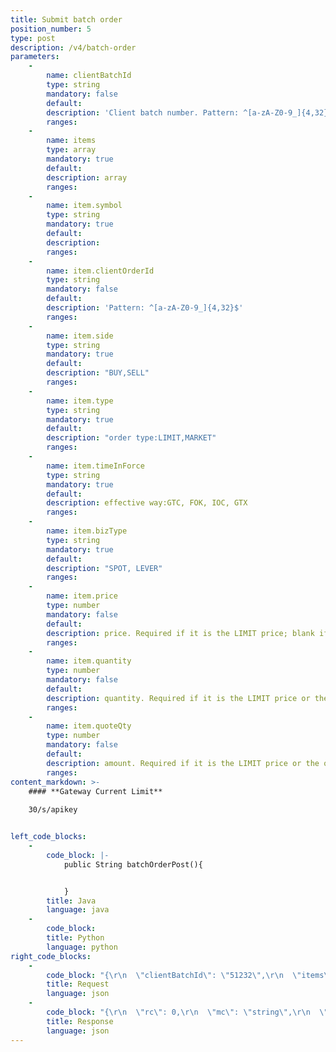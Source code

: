 ```yaml
---
title: Submit batch order
position_number: 5
type: post
description: /v4/batch-order
parameters:
    -
        name: clientBatchId
        type: string
        mandatory: false
        default:
        description: 'Client batch number. Pattern: ^[a-zA-Z0-9_]{4,32}$'
        ranges:
    -
        name: items
        type: array
        mandatory: true
        default:
        description: array
        ranges:
    -
        name: item.symbol
        type: string
        mandatory: true
        default:
        description: 
        ranges:
    -
        name: item.clientOrderId
        type: string
        mandatory: false
        default:
        description: 'Pattern: ^[a-zA-Z0-9_]{4,32}$'
        ranges:
    -
        name: item.side
        type: string
        mandatory: true
        default:
        description: "BUY,SELL"
        ranges:
    -
        name: item.type
        type: string
        mandatory: true
        default:
        description: "order type:LIMIT,MARKET"
        ranges:
    -
        name: item.timeInForce
        type: string
        mandatory: true
        default:
        description: effective way:GTC, FOK, IOC, GTX
        ranges:
    -
        name: item.bizType
        type: string
        mandatory: true
        default:
        description: "SPOT, LEVER"
        ranges:
    -
        name: item.price
        type: number
        mandatory: false
        default:
        description: price. Required if it is the LIMIT price; blank if it is the MARKET price
        ranges:
    -
        name: item.quantity
        type: number
        mandatory: false
        default:
        description: quantity. Required if it is the LIMIT price or the order is placed at the market price by quantity
        ranges:
    -
        name: item.quoteQty
        type: number
        mandatory: false
        default:
        description: amount. Required if it is the LIMIT price or the order is the market price when placing an order by amount
        ranges:
content_markdown: >-
    #### **Gateway Current Limit**
    
    30/s/apikey


left_code_blocks:
    -
        code_block: |-
            public String batchOrderPost(){


            }
        title: Java
        language: java
    -
        code_block:
        title: Python
        language: python
right_code_blocks:
    -
        code_block: "{\r\n  \"clientBatchId\": \"51232\",\r\n  \"items\": [\r\n    {\r\n      \"symbol\": \"BTC_USDT\",\r\n      \"clientOrderId\": \"16559590087220001\",\r\n      \"side\": \"BUY\",\r\n      \"type\": \"LIMIT\",\r\n      \"timeInForce\": \"GTC\",\r\n      \"bizType\": \"SPOT\",\r\n      \"price\": 40000,\r\n      \"quantity\": 2,\r\n      \"quoteQty\": 80000\r\n    }\r\n  ]\r\n}"
        title: Request
        language: json
    -
        code_block: "{\r\n  \"rc\": 0,\r\n  \"mc\": \"string\",\r\n  \"ma\": [\r\n    {}\r\n  ],\r\n  \"result\": {\r\n    \"batchId\": \"123\", \r\n    \"items\": [   \r\n      {\r\n        \"index\": \"0\", // start with 0 \r\n        \"clientOrderId\": \"123\", \r\n        \"orderId\": \"123\", \r\n        \"reject\": \"false\", \r\n        \"reason\": \"invalid price precision\" \r\n      }\r\n    ]\r\n  }\r\n}"
        title: Response
        language: json
---
```

